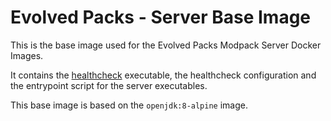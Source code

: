 # Evolved Packs - Server Base Image

This is the base image used for the Evolved Packs Modpack Server Docker Images.

It contains the [healthcheck](https://github.com/evolvedpacks/healthcheck) executable, the healthcheck configuration and the entrypoint script for the server executables.

This base image is based on the `openjdk:8-alpine` image.
